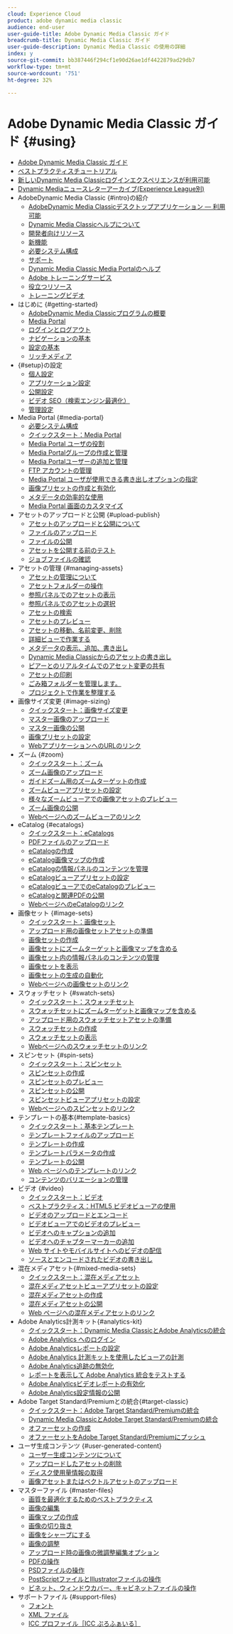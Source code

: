 ```yaml
---
cloud: Experience Cloud
product: adobe dynamic media classic
audience: end-user
user-guide-title: Adobe Dynamic Media Classic ガイド
breadcrumb-title: Dynamic Media Classic ガイド
user-guide-description: Dynamic Media Classic の使用の詳細
index: y
source-git-commit: bb387446f294cf1e90d26ae1df4422879ad29db7
workflow-type: tm+mt
source-wordcount: '751'
ht-degree: 32%

---
```



# Adobe Dynamic Media Classic ガイド {#using}

+ [Adobe Dynamic Media Classic ガイド](home.md)
+ [ベストプラクティスチュートリアル](https://experienceleague.adobe.com/docs/experience-manager-learn/dynamic-media-classic-tutorial/overview.html)
+ [新しいDynamic Media Classicログインエクスペリエンスが利用可能](new-ui-2020.md)
+ [Dynamic Mediaニュースレターアーカイブ(Experience League別)](dynamic-media-newsletter.md)
+ AdobeDynamic Media Classic {#intro}の紹介
   + [AdobeDynamic Media Classicデスクトップアプリケーション — 利用可能](dynamic-media-classic-desktop-app.md)
   + [Dynamic Media Classicヘルプについて](introduction.md)
   + [開発者向けリソース](developer-resources.md)
   + [新機能](whats-new.md)
   + [必要システム構成](system-requirements.md)
   + [サポート](support.md)
   + [Dynamic Media Classic Media Portalのヘルプ](help-dmc-media-portal.md)
   + [Adobe トレーニングサービス](training-services.md)
   + [役立つリソース](popular-resources.md)
   + [トレーニングビデオ](training-videos.md)
+ はじめに {#getting-started}
   + [AdobeDynamic Media Classicプログラムの概要](dmc-platform-overview.md)
   + [Media Portal](media-portal.md)
   + [ログインとログアウト](signing-out.md)
   + [ナビゲーションの基本](navigation-basics.md)
   + [設定の基本](setup-basics.md)
   + [リッチメディア](rich-media.md)
+ {#setup}の設定
   + [個人設定](personal-setup.md)
   + [アプリケーション設定](application-setup.md)
   + [公開設定](publish-setup.md)
   + [ビデオ SEO（検索エンジン最適化）](video-seo-search-engine-optimization.md)
   + [管理設定](administration-setup.md)
+ Media Portal {#media-portal}
   + [必要システム構成](system-requirements-1.md)
   + [クイックスタート：Media Portal](quick-start-media-portal-administration.md)
   + [Media Portal ユーザの役割](media-portal-user-roles.md)
   + [Media Portalグループの作成と管理](creating-media-portal-groups.md)
   + [Media Portalユーザーの追加と管理](adding-media-portal-users.md)
   + [FTP アカウントの管理](ftp-accounts.md)
   + [Media Portal ユーザが使用できる書き出しオプションの指定](specifying-export-options-available-media.md)
   + [画像プリセットの作成と有効化](creating-enabling-image-presets.md)
   + [メタデータの効率的な使用](making-efficient-metadata.md)
   + [Media Portal 画面のカスタマイズ](customizing-media-portal-screen.md)
+ アセットのアップロードと公開 {#upload-publish}
   + [アセットのアップロードと公開について](about-asset-upload-publish.md)
   + [ファイルのアップロード](uploading-files.md)
   + [ファイルの公開](publishing-files.md)
   + [アセットを公開する前のテスト](testing-assets-making-them-public.md)
   + [ジョブファイルの確認](checking-job-files.md)
+ アセットの管理 {#managing-assets}
   + [アセットの管理について](about-managing-assets.md)
   + [アセットフォルダーの操作](asset-folders.md)
   + [参照パネルでのアセットの表示](viewing-assets-browse-panel.md)
   + [参照パネルでのアセットの選択](selecting-assets-browse-panel.md)
   + [アセットの検索](searching-assets.md)
   + [アセットのプレビュー](previewing-asset.md)
   + [アセットの移動、名前変更、削除](moving-renaming-deleting-assets.md)
   + [詳細ビューで作業する](detail-view.md)
   + [メタデータの表示、追加、書き出し](viewing-adding-exporting-metadata.md)
   + [Dynamic Media Classicからのアセットの書き出し](exporting-assets-from-dmc.md)
   + [ピアーとのリアルタイムでのアセット変更の共有](sharing-asset-changes-peers-real.md)
   + [アセットの印刷](printing-assets.md)
   + [ごみ箱フォルダーを管理します。](trash-folder.md)
   + [プロジェクトで作業を整理する](organizing-projects.md)
+ 画像サイズ変更 {#image-sizing}
   + [クイックスタート：画像サイズ変更](quick-start-image-sizing.md)
   + [マスター画像のアップロード](uploading-master-images.md)
   + [マスター画像の公開](publishing-master-images.md)
   + [画像プリセットの設定](setting-image-presets.md)
   + [WebアプリケーションへのURLのリンク](linking-urls-web-application.md)
+ ズーム {#zoom}
   + [クイックスタート：ズーム](quick-start-zoom.md)
   + [ズーム画像のアップロード](uploading-zoom-images.md)
   + [ガイドズーム用のズームターゲットの作成](creating-zoom-targets-guided-zoom.md)
   + [ズームビューアプリセットの設定](setting-zoom-viewer-presets.md)
   + [様々なズームビューアでの画像アセットのプレビュー](previewing-image-assets-different-zoom.md)
   + [ズーム画像の公開](publishing-zoom-images.md)
   + [Webページへのズームビューアのリンク](linking-zoom-viewers-web-pages.md)
+ eCatalog {#ecatalogs}
   + [クイックスタート：eCatalogs](quick-start-ecatalog.md)
   + [PDFファイルのアップロード](uploading-pdf-files.md)
   + [eCatalogの作成](creating-ecatalog.md)
   + [eCatalog画像マップの作成](creating-ecatalog-image-maps.md)
   + [eCatalogの情報パネルのコンテンツを管理](info-panel-content-ecatalog.md)
   + [eCatalogビューアプリセットの設定](setting-ecatalog-viewer-presets.md)
   + [eCatalogビューアでのeCatalogのプレビュー](previewing-ecatalogs-ecatalog-viewer.md)
   + [eCatalogと関連PDFの公開](publishing-ecatalogs-associated-pdfs.md)
   + [WebページへのeCatalogのリンク](linking-ecatalog-web-page.md)
+ 画像セット {#image-sets}
   + [クイックスタート：画像セット](quick-start-image-sets.md)
   + [アップロード用の画像セットアセットの準備](preparing-image-set-assets-upload.md)
   + [画像セットの作成](creating-image-set.md)
   + [画像セットにズームターゲットと画像マップを含める](including-zoom-targets-image-maps-image-sets.md)
   + [画像セット内の情報パネルのコンテンツの管理](info-panel-content-image-sets.md)
   + [画像セットを表示](viewing-image-sets.md)
   + [画像セットの生成の自動化](automated-image-set-generation.md)
   + [Webページへの画像セットのリンク](linking-image-set-web-page.md)
+ スウォッチセット {#swatch-sets}
   + [クイックスタート：スウォッチセット](quick-start-swatch-sets.md)
   + [スウォッチセットにズームターゲットと画像マップを含める](including-zoom-targets-image-maps-swatch-sets.md)
   + [アップロード用のスウォッチセットアセットの準備](preparing-swatch-set-assets-upload.md)
   + [スウォッチセットの作成](creating-swatch-set.md)
   + [スウォッチセットの表示](viewing-swatch-sets.md)
   + [Webページへのスウォッチセットのリンク](linking-swatch-set-web-page.md)
+ スピンセット {#spin-sets}
   + [クイックスタート：スピンセット](quick-start-spin-sets.md)
   + [スピンセットの作成](creating-spin-set.md)
   + [スピンセットのプレビュー](previewing-spin-set.md)
   + [スピンセットの公開](publishing-spin-set.md)
   + [スピンセットビューアプリセットの設定](setting-spin-set-viewer-presets.md)
   + [Webページへのスピンセットのリンク](linking-spin-set-web-page.md)
+ テンプレートの基本{#template-basics}
   + [クイックスタート：基本テンプレート](quick-start-template-basics.md)
   + [テンプレートファイルのアップロード](uploading-template-files.md)
   + [テンプレートの作成](creating-template.md)
   + [テンプレートパラメータの作成](creating-template-parameters.md)
   + [ テンプレートの公開](publishing-templates.md)
   + [Web ページへのテンプレートのリンク](linking-template-web-page.md)
   + [コンテンツのバリエーションの管理](content-variations.md)
+ ビデオ {#video}
   + [クイックスタート：ビデオ](quick-start-video.md)
   + [ベストプラクティス：HTML5 ビデオビューアの使用](best-practice-using-html5-video.md)
   + [ビデオのアップロードとエンコード](uploading-encoding-videos.md)
   + [ビデオビューアでのビデオのプレビュー](previewing-videos-video-viewer.md)
   + [ビデオへのキャプションの追加](adding-captions-video.md)
   + [ビデオへのチャプターマーカーの追加](adding-chapter-markers-video.md)
   + [Web サイトやモバイルサイトへのビデオの配信](deploying-video-websites-mobile-sites.md)
   + [ソースとエンコードされたビデオの書き出し](exporting-source-encoded-videos.md)
+ 混在メディアセット{#mixed-media-sets}
   + [クイックスタート：混在メディアセット](quick-start-mixed-media-sets.md)
   + [混在メディアセットビューアプリセットの設定](setting-mixed-media-set-viewer.md)
   + [混在メディアセットの作成](creating-mixed-media-set.md)
   + [混在メディアセットの公開](publishing-mixed-media-set.md)
   + [Web ページへの混在メディアセットのリンク](linking-mixed-media-set-web.md)
+ Adobe Analytics計測キット{#analytics-kit}
   + [クイックスタート：Dynamic Media ClassicとAdobe Analyticsの統合](quick-start-integrating-dmc-analytics.md)
   + [Adobe Analytics へのログイン](log-analytics.md)
   + [Adobe Analyticsレポートの設定](configuring-analytics-reports.md)
   + [Adobe Analytics 計測キットを使用したビューアの計測](instrumenting-viewer-using-analytics-instrumentation.md)
   + [Adobe Analytics追跡の無効化](disabling-analytics-tracking.md)
   + [ レポートを表示して Adobe Analytics 統合をテストする](testing-integration-viewing-analytics-report.md)
   + [Adobe Analyticsビデオレポートの有効化](enabling-analytics-video-reports.md)
   + [Adobe Analytics設定情報の公開](publishing-analytics-configuration-information.md)
+ Adobe Target Standard/Premiumとの統合{#target-classic}
   + [クイックスタート：Adobe Target Standard/Premiumの統合](quick-start-target-integration.md)
   + [Dynamic Media ClassicとAdobe Target Standard/Premiumの統合](integrating-dmc-with-target.md)
   + [オファーセットの作成](creating-offer-set.md)
   + [オファーセットをAdobe Target Standard/Premiumにプッシュ](pushing-offer-sets-target.md)
+ ユーザ生成コンテンツ {#user-generated-content}
   + [ユーザー生成コンテンツについて](about-ugc.md)
   + [アップロードしたアセットの削除](deleting-uploaded-asset.md)
   + [ディスク使用量情報の取得](getting-disk-usage-information.md)
   + [画像アセットまたはベクトルアセットのアップロード](uploading-image-asset-or-vector.md)
+ マスターファイル {#master-files}
   + [画質を最適化するためのベストプラクティス](best-practices-optimizing-quality-images.md)
   + [画像の編集](editing-images.md)
   + [画像マップの作成](creating-image-maps.md)
   + [画像の切り抜き](cropping-image.md)
   + [画像をシャープにする](sharpening-image.md)
   + [画像の調整](adjusting-image.md)
   + [アップロード時の画像の微調整編集オプション](image-editing-options-upload.md)
   + [PDFの操作](pdfs.md)
   + [PSDファイルの操作](psd-files.md)
   + [PostScriptファイルとIllustratorファイルの操作](postscript-illustrator-files.md)
   + [ビネット、ウィンドウカバー、キャビネットファイルの操作](vignette-window-covering-cabinet-files.md)
+ サポートファイル {#support-files}
   + [フォント](fonts.md)
   + [XML ファイル](xml-files.md)
   + [ICC プロファイル［ICC ぷろふぁいる］](icc-profiles.md)
